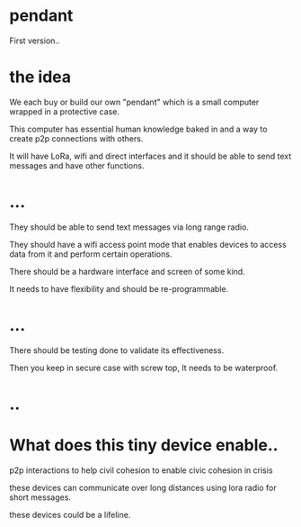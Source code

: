 # pendant

First version.. 

# the idea

We each buy or build our own "pendant" which is a small computer wrapped in a protective case.

This computer has essential human knowledge baked in and a way to create p2p connections with others.

It will have LoRa, wifi and direct interfaces and it should be able to send text messages and have other functions.

# ...

They should be able to send text messages via long range radio.

They should have a wifi access point mode that enables devices to access data from it and perform certain operations.

There should be a hardware interface and screen of some kind.

It needs to have flexibility and should be re-programmable.

# ...

There should be testing done to validate its effectiveness.

Then you keep in secure case with screw top, It needs to be waterproof.


# ..

# What does this tiny device enable..

p2p interactions to help civil cohesion to enable civic cohesion in crisis

these devices can communicate over long distances using lora radio for short messages.

these devices could be a lifeline.
